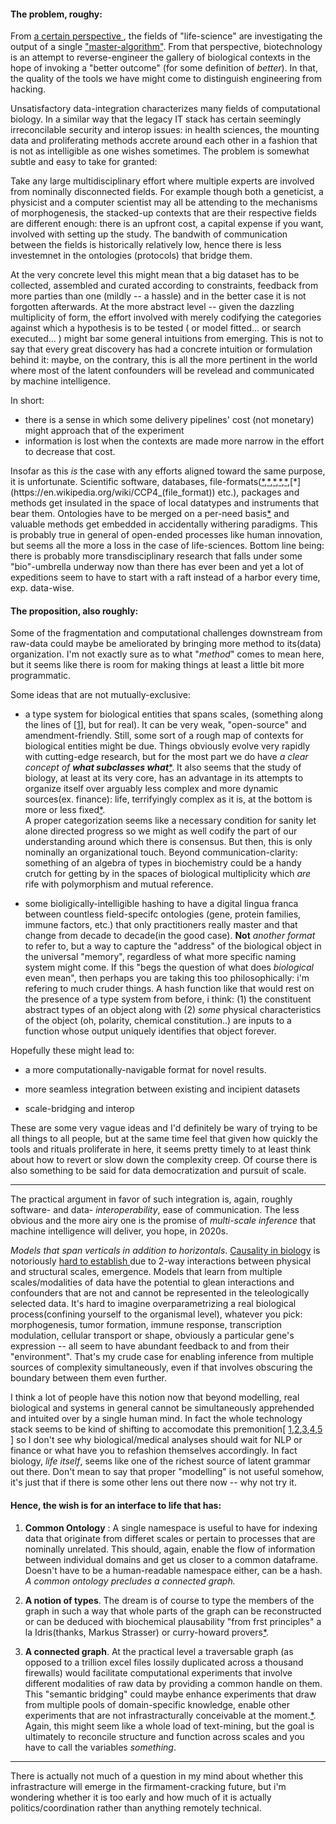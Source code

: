 #### The problem, roughy: 


From [  a certain perspective  ](https://eplex.cs.ucf.edu/papers/lehman_alife08.pdf), the fields of "life-science" are investigating the output of a single ["master-algorithm"](https://www.frontiersin.org/articles/10.3389/frobt.2016.00040/full). From that perspective, biotechnology is an attempt to reverse-engineer the gallery of biological contexts in the hope of invoking a "better outcome" (for some definition of *better*). In that, the quality of the tools we have might come to distinguish engineering from hacking. 

Unsatisfactory data-integration characterizes many fields of computational biology. In a similar way that the legacy IT stack has certain seemingly irreconcilable security and interop issues: in health sciences, the mounting data and proliferating methods accrete around each other in a fashion that is not as intelligible as one wishes sometimes.  The problem is somewhat subtle and easy to take for granted:
 
 Take any large multidisciplinary effort where multiple experts are involved from nominally disconnected fields. For example though both a geneticist, a physicist and a computer scientist may all be attending to the mechanisms of morphogenesis, the stacked-up contexts that are their respective fields are different enough: there is an upfront cost, a capital expense if you want, involved with setting up the study. The bandwith of communication between the fields is historically relatively low, hence there is less investemnet in the ontologies (protocols) that bridge them.  

 At the very concrete level this might mean that a big dataset has to be collected, assembled and curated according to constraints, feedback from more parties than one (mildly -- a hassle) and in the better case it is not forgotten afterwards. At the more abstract level -- given the dazzling multiplicity of form, the effort involved with merely codifying the categories against which a hypothesis is to be tested ( or model fitted... or search executed... ) might bar some general intuitions from emerging. This is not to say that every great discovery has had a concrete intuition or formulation behind it: maybe, on the contrary, this is all the more pertinent in the world where most of the latent confounders will be revelead and communicated by machine intelligence. 

In short:  

- there is a sense in which some delivery pipelines' cost (not monetary) might approach that of the experiment
- information is lost when the contexts are made more narrow in the effort to decrease that cost.


Insofar as this *is* the case with any efforts aligned toward the same purpose, it is unfortunate. Scientific software, databases, file-formats([*](https://project-gemmi.github.io/pdb-stats/tags.html),[*](https://blast.ncbi.nlm.nih.gov/Blast.cgi?CMD=Web&PAGE_TYPE=BlastDocs&DOC_TYPE=BlastHelp),[*](https://en.wikipedia.org/wiki/FASTQ_format),[*](http://www.rsc.org/suppdata/nj/b1/b110693g/b110693g_mime.html),[*](https://en.wikipedia.org/wiki/MRC_(file_format)),[*](https://en.wikipedia.org/wiki/CCP4_(file_format)) etc.), packages and methods get insulated in the space of local datatypes and instruments that bear them. Ontologies have to be merged on a per-need basis[*](http://www.oxfordjournals.org/nar/database/cap/) and valuable methods get embedded in accidentally withering paradigms. This is probably true in general of open-ended processes like human innovation, but seems all the more a loss in the case of life-sciences. Bottom line being: there is probably more transdisciplinary research that falls under some "bio"-umbrella underway now than there has ever been and yet a lot of expeditions seem to have to start with a raft instead of a harbor every time, exp. data-wise. 


#### The proposition, also roughly:

Some of the fragmentation and computational challenges downstream from raw-data could maybe be ameliorated by bringing more method to its(data) organization. I'm not exactly sure as to what "*method*" comes to mean here, but it seems like there is room for making things at least a little bit more programmatic.

Some ideas that are not mutually-exclusive:


+ a type system for biological entities that spans scales, (something along the lines of \[[1](https://pdb101.rcsb.org/learn/guide-to-understanding-pdb-data/biological-assemblies)\], but for real). It can be very weak, "open-source" and amendment-friendly. Still, some sort of a rough map of contexts for biological entities might be due. 
Things obviously evolve very rapidly with cutting-edge research, but for the most part we do have *a clear concept of __what subclasses what__*[*](https://www.tandfonline.com/doi/full/10.1080/19420889.2020.1802914). It also seems that the study of biology, at least at its very core, has an advantage in its attempts to organize itself over arguably less complex and more dynamic sources(ex. finance): life, terrifyingly complex as it is, at the bottom is more or less fixed[*](https://astrobiology.nasa.gov/news/yin-and-yang-polypeptide-and-polynucleotide/).  
A proper categorization seems like a necessary condition for sanity let alone directed progress so we might as well codify the part of our understanding around which there is consensus. But then, this is only nominally an organizational touch.  Beyond communication-clarity: something of an algebra of types in biochemistry could be a handy crutch for getting by in the spaces of biological multiplicity which *are* rife with polymorphism and mutual reference. 


+ some bioligically-intelligible hashing to have a digital lingua franca between countless field-specifc ontologies (gene, protein families, immune factors, etc.) that only practitioners really master and that change from decade to decade(in the good case). __Not__ *another format* to refer to, but a way to capture the "address" of the biological object in the universal "memory", regardless of what more specific naming system might come. If this "begs the question of what does *biological* even mean", then perhaps you are taking this too philosophically: i'm refering to much cruder things. A hash function like that would rest on the presence of a type system from before, i think: (1) the constituent abstract types of an object along with (2) *some* physical characteristics of the object (oh, polarity, chemical constitution..) are inputs to a function whose output uniquely identifies that object forever.

Hopefully these might lead to:

+ a more computationally-navigable format for novel results. 

+ more seamless integration between existing and incipient datasets

+ scale-bridging and interop


These are some very vague ideas and I'd definitely be wary of trying to be all things to all people, but at the same time feel that given how quickly the tools and rituals proliferate in here, it seems pretty timely to at least think about how to revert or slow down the complexity creep. Of course there is also something to be said for data democratization and pursuit of scale.

-----

The practical argument in favor of such integration is, again, roughly  software- and data- _interoperability_, ease of communication. The less obvious and the more airy one is the promise of _multi-scale inference_ that machine intelligence will deliver, you hope, in 2020s.

_Models that span verticals in addition to horizontals_. [Causality in biology](https://www.biorxiv.org/content/10.1101/2020.05.03.074419v1) is notoriously [ hard to establish ](https://doi.org/10.1155/2020/8932526)due to 2-way interactions between physical and structural scales, emergence. Models that learn from multiple scales/modalities of data have the potential to glean interactions and confounders that are not and cannot be represented in the teleologically selected data. It's hard to imagine overparametrizing a real  biological process(confining yourself to the organismal level), whatever you pick: morphogenesis, tumor formation, immune response, transcription modulation, cellular transport or shape, obviously a particular gene's expression -- all seem to have abundant feedback to and from their "environment". That's my crude case for enabling inference from multiple sources of complexity simultaneously, even if that involves obscuring the boundary between them even further.  

I think a lot of people have this notion now that beyond modelling, real biological and systems in general cannot be simultaneously apprehended and intuited over by a single human mind. In fact the whole technology stack seems to be kind of shifting to accomodate this premonition[ [1](https://arxiv.org/abs/2003.08445),[2](https://www.cerebras.net/product/?fbclid=IwAR29dlQMcctqhFfEjpAtmFeWtCJR0q0xGjmPccL-zFk5VJBrFX74bmC1-_U#chip),[3](https://projects.preferred.jp/mn-core/en/),[4](https://www.graphcore.ai/products),[5](https://arxiv.org/pdf/1901.01753.pdf) ] so I don't see why biological/medical analyses should wait for NLP or finance or what have you to refashion themselves accordingly. In fact biology, *life itself*, seems like one of the richest source of latent grammar out there. Don't mean to say that proper "modelling" is not useful somehow, it's just that if there is some other lens out there now -- why not try it.



#### Hence, the wish is for an interface to life that has:


1. **Common Ontology** : A single namespace is useful to have for indexing data that originate from differet scales or pertain to processes that are nominally unrelated. This should, again, enable the flow of information between individual domains and get us closer to a common dataframe. Doesn't have to be a human-readable namespace either, can be a hash. _A common ontology precludes a connected graph._ 

2. **A notion of types**. The dream is of course to type the members of the graph in such a way that whole parts of the graph can be reconstructed or can be deduced with biochemical plausability "from frst principles" a la Idris(thanks, Markus Strasser) or curry-howard provers[*](https://www.researchgate.net/publication/266653387_Idris_general_purpose_programming_with_dependent_types).

3. **A connected graph**.  At the practical level a traversable graph (as opposed to a trillion excel files lossily duplicated across a thousand firewalls) would facilitate computational experiments that involve different modalities of raw data by providing a common handle on them. This "semantic bridging" could maybe enhance experiments that draw from multiple pools of domain-specific knowledge,  enable other experiments that are not infrastracturally conceivable at the moment.[*](https://arxiv.org/abs/1810.00826). Again, this might seem like a whole load of text-mining, but the goal is ultimately to reconcile structure and function across scales and you have to call the variables *something*. 

 -----


There is actually not much of a question in my mind about whether this infrastracture will emerge in the firmament-cracking future, but i'm wondering whether it is too early and how much of it is actually politics/coordination rather than anything remotely technical.
